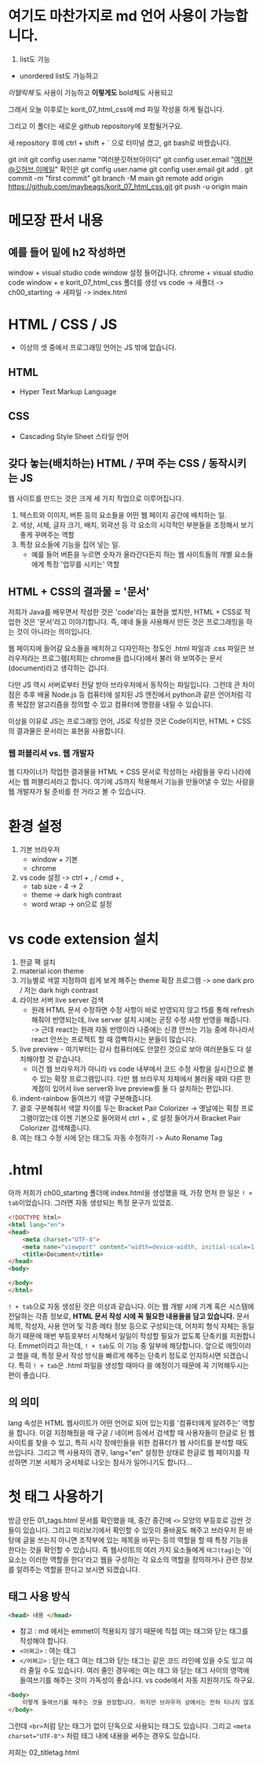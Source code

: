 # 여기도 마찬가지로 md 언어 사용이 가능합니다.

1. list도 가능
- unordered list도 가능하고

_이탤릭체_ 도 사용이 가능하고
__이렇게도__ bold체도 사용되고

그래서 오늘 이후로는 korit_07_html_css에 md 파일 작성을 하게 될겁니다.

그리고 이 폴더는 새로운 github repository에 포함될거구요.

새 repository 후에 ctrl + shift + ` 으로 터미널 켰고, 
git bash로 바꿨습니다.

git init
git config user.name "여러분깃허브아이디"
git config user.email "여러분@깃허브.이메일"
확인은
git config user.name
git config user.email
git add .
git commit -m "first commit"
git branch -M main
git remote add origin https://github.com/maybeags/korit_07_html_css.git
git push -u origin main


# 메모장 판서 내용
## 예를 들어 밑에 h2 작성하면
window + visual studio code
window 설정 들어갑니다.
chrome + visual studio code
window + e
korit_07_html_css 폴더를 생성
vs code -> 새폴더 -> ch00_starting
-> 새파일 -> index.html

# HTML / CSS / JS
- 이상의 셋 중에서 프로그래밍 언어는 JS 밖에 없습니다.
## HTML
- Hyper Text Markup Language
## CSS
- Cascading Style Sheet 스타일 언어

## 갖다 놓는(배치하는) HTML / 꾸며 주는 CSS / 동작시키는 JS
웹 사이트를 만드는 것은 크게 세 가지 작업으로 이루어집니다.
1. 텍스트와 이미지, 버튼 등의 요소들을 어떤 웹 페이지 공간에 배치하는 일.
2. 색상, 서체, 글자 크기, 배치, 외곽선 등 각 요소의 시각적인 부분들을 조정해서 보기 좋게 꾸며주는 역할
3. 특정 요소들에 기능을 집어 넣는 일.
    - 예를 들어 버튼을 누르면 숫자가 올라간다든지 하는 웹 사이트들의 개별 요소들에게 특정 '업무를 시키는' 역할

## HTML + CSS의 결과물 = '문서'
저희가 Java를 배우면서 작성한 것은 'code'라는 표현을 썼지만, HTML + CSS로 작업한 것은 '문서'라고 이야기합니다. 즉, 얘네 둘을 사용해서 만든 것은 프로그래밍을 하는 것이 아니라는 의미입니다. 

웹 페이지에 들어갈 요소들을 배치하고 디자인하는 정도인 .html 파일과 .css 파일은 브라우저라는 프로그램(저희는 chrome을 씁니다)에서 불러 와 보여주는 문서(document)라고 생각하는 겁니다.

다만 JS 역시 서버로부터 전달 받아 브라우저에서 동작하는 파일입니다. 그런데 큰 차이점은 추후 배울 Node.js 등 컴퓨터에 설치된 JS 엔진에서 python과 같은 언어처럼 각종 복잡한 알고리즘을 정의할 수 있고 컴퓨터에 명령을 내릴 수 있습니다.

이상을 이유로 JS는 프로그래밍 언어, JS로 작성한 것은 Code이지만, HTML + CSS의 결과물은 문서라는 표현을 사용합니다.

### 웹 퍼블리셔 vs. 웹 개발자
웹 디자이너가 작업한 결과물을 HTML + CSS 문서로 작성하는 사람들을 우리 나라에서는 웹 퍼블리셔라고 합니다. 여기에 JS까지 적용해서 기능을 만들어낼 수 있는 사람을 웹 개발자가 될 준비를 한 거라고 볼 수 있습니다.


# 환경 설정
1. 기본 브라우저
    - window + 기본
    - chrome
2. vs code 설정 -> ctrl + , / cmd + ,
    - tab size - 4 -> 2
    - theme -> dark high contrast
    - word wrap -> on으로 설정
# vs code extension 설치
1. 한글 팩 설치
2. material icon theme
3. 기능별로 색깔 지정하여 쉽게 보게 해주는 theme 확장 프로그램 -> one dark pro / 저는 dark high contrast
4. 라이브 서버 live server 검색
    - 원래 HTML 문서 수정하면 수정 사항이 바로 반영되지 않고 f5를 통해 refresh 해줘야 반영되는데, live server 설치 시에는 곧장 수정 사항 반영을 해줍니다. -> 근데 react는 원래 자동 반영이라 나중에는 신경 안쓰는 기능 중에 하나라서 react 안쓰는 프로젝트 할 때 깜빡하시는 분들이 많습니다.
5. live preview     - 여기부터는 강사 컴퓨터에도 안깔린 것으로 보아
                    여러분들도 다 설치해야할 것 같습니다.
    - 이건 웹 브라우저가 아니라 vs code 내부에서 코드 수정 사항을 실시간으로 볼 수 있는 확장 프로그램입니다. 다만 웹 브라우저 자체에서 불러올 때와 다른 한계점이 있어서 live server와 live preview를 둘 다 설치하는 편입니다.
6. indent-rainbow 들여쓰기 색깔 구분해줍니다.
7. 괄호 구분해줘서 색깔 차이를 두는 Bracket Pair Colorizer -> 옛날에는 확장 프로그램이었는데 이젠 기본으로 들어와서 ctrl + , 로 설정 들어가서 Bracket Pair Colorizer 검색해줍니다.
8. 여는 태그 수정 시에 닫는 태그도 자동 수정하기 -> Auto Rename Tag

# .html
아까 저희가 ch00_starting 폴더에 index.html을 생성했을 때, 가장 먼저 한 일은
`! + tab`이었습니다. 그러면 자동 생성되는 특정 문구가 있었죠.

```html
<!DOCTYPE html>
<html lang="en">
<head>
    <meta charset="UTF-8">
    <meta name="viewport" content="width=device-width, initial-scale=1.0">
    <title>Document</title>
</head>
<body>

</body>
</html>
```
`! + tab`으로 자동 생성된 것은 이상과 같습니다. 이는 웹 개발 시에 기계 혹은 시스템에 전달하는 각종 정보로, __HTML 문서 작성 시에 꼭 필요한 내용들을 담고 있습니다.__ 
문서 제목, 작성자, 사용 언어 및 각종 메타 정보 등으로 구성되는데, 어차피 형식 자체는 동일하기 때문에 매번 부등호부터 시작해서 일일이 작성할 필요가 없도록 단축키를 지원합니다.
Emmet이라고 하는데, `! + tab`도 이 기능 중 일부에 해당합니다.
앞으로 에밋이라고 했을 때, 특정 문서 작성 방식을 빠르게 해주는 단축키 정도로 인지하시면 되겠습니다.
특히 `! + tab`은 .html 파일을 생성할 때마다 쓸 예정이기 때문에 꼭 기억해두시는 편이 좋습니다.

## <html lang="ko"> 의 의미
lang 속성은 HTML 웹사이트가 어떤 언어로 되어 있는지를 '컴퓨터에게 알려주는' 역할을 합니다. 이걸 지정해줬을 때 구글 / 네이버 등에서 검색할 때 사용자들이 한글로 된 웹 사이트를 찾을 수 있고, 특히 시각 장애인들을 위한 컴퓨터가 웹 사이트를 분석할 때도 쓰입니다. 그리고 맥 사용자의 경우, lang="en" 설정한 상태로 한글로 웹 페이지를 작성하면 기본 서체가 궁서체로 나오는 참사가 일어나기도 합니다...


# 첫 태그 사용하기
방금 만든 01_tags.html 문서를 확인했을 때, 중간 중간에 `<>` 모양의 부등호로 감싼 것들이 있습니다. 그리고 미리보기에서 확인할 수 있듯이 줄바꿈도 해주고 브라우저 흰 바탕에 글을 쓰는지 아니면 조작부에 있는 제목을 바꾸는 등의 역할을 할 때 특정 기능을 한다는 것을 확인할 수 있습니다.
즉 웹사이트의 여러 가지 요소들에게 `태그(tag)`는 '이 요소는 이러한 역할을 한다'라고 웹을 구성하는 각 요소의 역할을 정의하거나 관련 정보를 알려주는 역할을 한다고 보시면 되겠습니다.

## 태그 사용 방식
```html
<head> 내용 </head>
```
- 참고 : md 에서는 emmet이 적용되지 않기 때문에 직접 여는 태그와 닫는 태그를 작성해야 합니다.
- `<어쩌고>` : 여는 태그
- `</어쩌고>` : 닫는 태그
여는 태그와 닫는 태그는 같은 코드 라인에 있을 수도 있고 여러 줄일 수도 있습니다.
여러 줄인 경우에는 여는 태그 와 닫는 태그 사이의 영역에 들여쓰기를 해주는 것이 가독성이 좋습니다. vs code에서 자동 지원하기도 하구요.

```html
<body>
    이렇게 들여쓰기를 해주는 것을 권장합니다. 하지만 브라우저 상에서는 전혀 티나지 않죠. 단지 사람이 알아보기 편하기 위해 예의상 들여쓰기를 합니다.
</body>
```
그런데 `<br>`처럼 닫는 태그가 없이 단독으로 사용되는 태그도 있습니다.
그리고 `<meta charset="UTF-8">` 처럼 태그 내에 내용을 써주는 경우도 있습니다.

저희는 02_titletag.html